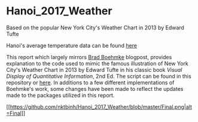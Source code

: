 # Hanoi_2017_Weather
Based on the popular New York City's Weather Chart in 2013 by Edward Tufte

Hanoi's average temperature data can be found [here](http://academic.udayton.edu/kissock/http/Weather/citylistWorld.htm)

This report which largely mirrors [Brad Boehmke](https://rpubs.com/bradleyboehmke/weather_graphic) blogpost, provides explanation to the code
used to mimic the famous illustration of New York City's Weather Chart in 2013 by Edward Tufte in his classic book _Visual Display of 
Quantitative Information_, 2nd Ed. The script can be found in this repository or [here](http://rpubs.com/nktbinh214/297336). In additions to 
a few different implementations of Boehmke's work, some changes have been made to reflect the updates made to the packages utilized in this
report.

[[https://github.com/nktbinh/Hanoi_2017_Weather/blob/master/Final.png|alt=Final]]
